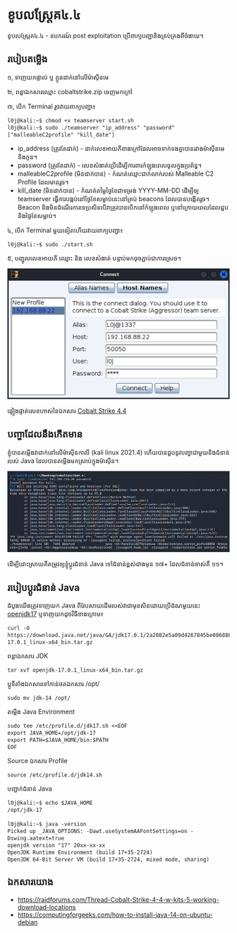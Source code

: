 # ខូបលស្ត្រែគ៤.៤
ខូបលស្ត្រែគ៤.៤ - ឧបករណ៍ post exploitation ប្រើពាក្យបញ្ជានិងគ្រប់គ្រងពីចំងាយ។

## របៀបតម្លើង
១, ទាញយកផ្ទាល់ ឬ ក្លូនដាក់នៅលើម៉ាស៊ីនមេ

២, ពន្លាឯកសារឈ្មោះ cobaltstrike.zip ចេញមកក្រៅ

៣, បើក Terminal រួចវាយពាក្យបញ្ជា៖
~~~console
l0j@kali:~$ chmod +x teamserver start.sh
l0j@kali:~$ sudo ./teamserver "ip_address" "password" ["malleableC2profile" "kill_date"]
~~~
* ip_address (ត្រូវតែដាក់) - ដាក់លេខអាយភីខាងក្រៅដែលអាចទាក់ទងគ្នាបានរវាងម៉ាស៊ីនមេនិងកូន។
* password (ត្រូវតែដាក់) - លេខសំងាត់ប្រើដើម្បីការពារកំឡុងពេលចូលក្នុងប្រព័ន្ធ។
* malleableC2profile (មិនដាក់បាន) - កំណត់ឈ្មោះជាក់លាក់របស់ Malleable C2 Profile ដែលមានរួច។
* kill_date (មិនដាក់បាន) - កំណត់តម្លៃថ្ងៃខែជាទម្រង់ YYYY-MM-DD ដើម្បីឲ្យ teamserver ធ្វើការបង្កប់នៅថ្ងៃខែសម្លាប់នេះនៅគ្រប់ beacons ដែលបានបង្កើតរួច។ Beacon និងមិនដំណើរការទេប្រសិនបើវាត្រូវបានបើកនៅកំឡុងពេល ឬនៅក្រោយពេលដែលជួបនិងថ្ងៃខែសម្លាប់។

៤, បើក Terminal មួយទៀតហើយវាយពាក្យបញ្ជា៖
~~~console
l0j@kali:~$ sudo ./start.sh
~~~
៥, បញ្ជូលលេខអាយភី ឈ្មោះ និង លេខសំងាត់ បន្ទាប់មកចុចភ្ជាប់ជាការស្រេច។

<p align="center">
    <img src="https://github.com/lom0rngjek/C0baltStr1ke4.4/blob/main/images/cb-teamserver-connect.png" alt="Image"  />
</p>

ផ្ទៀងផ្ទាត់លេខហាស់នៃឯកសារ [Cobalt Strike 4.4](https://verify.cobaltstrike.com)

## បញ្ហាដែលនឹងកើតមាន
ខ្ញុំបានតម្លើងវាដាក់នៅលើម៉ាស៊ីនកាលី (kali linux 2021.4) ហើយបានជួបនូវបញ្ហាជាមួយនិងជំនាន់របស់ Java ដែលបានតម្លើងមកស្រាប់ក្នុងម៉ាស៊ីន។

<p align="center">
    <img src="https://github.com/lom0rngjek/C0baltStr1ke4.4/blob/main/images/java-error.jpg" alt="Image"  />
</p>

ដើម្បីដោះស្រាយគឺតម្រូវឲ្យខ្ញុំប្ដូរជំនាន់ Java ទៅជំនាន់ខ្ពស់ជាងមុន ១៧+ ដែលជំនាន់ចាស់គឺ ១១។

## របៀបប្ដូរជំនាន់ Java

ដំបូងយើងត្រូវទាញយក Java ពីវែបសាយដើមរបស់វាជាមុនសិនដោយប្រើដំណមួយនេះ [openjdk17](https://download.java.net/java/GA/jdk17.0.1/2a2082e5a09d4267845be086888add4f/12/GPL/openjdk-17.0.1_linux-x64_bin.tar.gz) ឬទាញយកដូចវិធីខាងក្រោម៖

~~~console 
curl -O https://download.java.net/java/GA/jdk17.0.1/2a2082e5a09d4267845be086888add4f/12/GPL/openjdk-17.0.1_linux-x64_bin.tar.gz
~~~

ពន្លាឯកសារ JDK

~~~console 
tar xvf openjdk-17.0.1_linux-x64_bin.tar.gz
~~~
ប្ដូទីតាំងឯកសារទៅកាន់ថតឯកសារ /opt/

~~~console 
sudo mv jdk-14 /opt/
~~~

តម្លើង Java Environment

~~~console 
sudo tee /etc/profile.d/jdk17.sh <<EOF
export JAVA_HOME=/opt/jdk-17
export PATH=$JAVA_HOME/bin:$PATH
EOF
~~~

Source ឯកសារ Profile

~~~console
source /etc/profile.d/jdk14.sh
~~~

បញ្ជាក់ជំនាន់ Java

~~~console
l0j@kali:~$ echo $JAVA_HOME
/opt/jdk-17

l0j@kali:~$ java -version
Picked up _JAVA_OPTIONS: -Dawt.useSystemAAFontSettings=on -Dswing.aatext=true
openjdk version "17" 20xx-xx-xx
OpenJDK Runtime Environment (build 17+35-2724)
OpenJDK 64-Bit Server VM (build 17+35-2724, mixed mode, sharing)
~~~

## ឯកសារយោង
* https://raidforums.com/Thread-Cobalt-Strike-4-4-w-kits-5-working-download-locations
* https://computingforgeeks.com/how-to-install-java-14-on-ubuntu-debian
